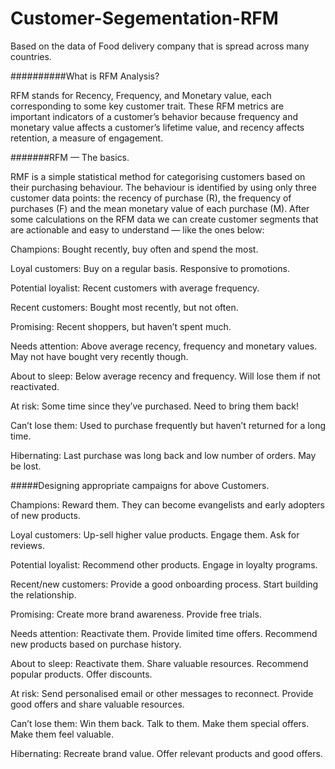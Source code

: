 # Customer-Segementation-RFM
Based on the data of Food delivery company that is spread across many countries.


##########What is RFM Analysis?

RFM stands for Recency, Frequency, and Monetary value, each corresponding to some key customer trait. These RFM metrics are important indicators of a customer’s behavior because frequency and monetary value affects a customer’s lifetime value, and recency affects retention, a measure of engagement.



#######RFM — The basics.

RMF is a simple statistical method for categorising customers based on their purchasing behaviour. The behaviour is identified by using only three customer data points: the recency of purchase (R), the frequency of purchases (F) and the mean monetary value of each purchase (M). After some calculations on the RFM data we can create customer segments that are actionable and easy to understand — like the ones below:

Champions: Bought recently, buy often and spend the most.

Loyal customers: Buy on a regular basis. Responsive to promotions.

Potential loyalist: Recent customers with average frequency.

Recent customers: Bought most recently, but not often.

Promising: Recent shoppers, but haven’t spent much.

Needs attention: Above average recency, frequency and monetary values. May not have bought very recently though.

About to sleep: Below average recency and frequency. Will lose them if not reactivated.

At risk: Some time since they’ve purchased. Need to bring them back!

Can’t lose them: Used to purchase frequently but haven’t returned for a long time.

Hibernating: Last purchase was long back and low number of orders. May be lost.




#####Designing appropriate campaigns for above Customers.

Champions: Reward them. They can become evangelists and early adopters of new products.

Loyal customers: Up-sell higher value products. Engage them. Ask for reviews.

Potential loyalist: Recommend other products. Engage in loyalty programs.

Recent/new customers: Provide a good onboarding process. Start building the relationship.

Promising: Create more brand awareness. Provide free trials.

Needs attention: Reactivate them. Provide limited time offers. Recommend new products based on purchase history.

About to sleep: Reactivate them. Share valuable resources. Recommend popular products. Offer discounts.

At risk: Send personalised email or other messages to reconnect. Provide good offers and share valuable resources.

Can’t lose them: Win them back. Talk to them. Make them special offers. Make them feel valuable.

Hibernating: Recreate brand value. Offer relevant products and good offers.
